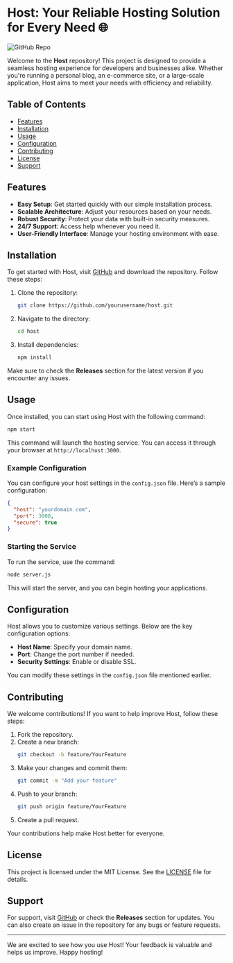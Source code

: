 # Host: Your Reliable Hosting Solution for Every Need 🌐

![GitHub Repo](https://img.shields.io/badge/GitHub-Visit%20Repo-blue?style=flat&logo=github)

Welcome to the **Host** repository! This project is designed to provide a seamless hosting experience for developers and businesses alike. Whether you're running a personal blog, an e-commerce site, or a large-scale application, Host aims to meet your needs with efficiency and reliability.

## Table of Contents

- [Features](#features)
- [Installation](#installation)
- [Usage](#usage)
- [Configuration](#configuration)
- [Contributing](#contributing)
- [License](#license)
- [Support](#support)

## Features

- **Easy Setup**: Get started quickly with our simple installation process.
- **Scalable Architecture**: Adjust your resources based on your needs.
- **Robust Security**: Protect your data with built-in security measures.
- **24/7 Support**: Access help whenever you need it.
- **User-Friendly Interface**: Manage your hosting environment with ease.

## Installation

To get started with Host, visit [GitHub](https://github.com) and download the repository. Follow these steps:

1. Clone the repository:
   ```bash
   git clone https://github.com/yourusername/host.git
   ```
2. Navigate to the directory:
   ```bash
   cd host
   ```
3. Install dependencies:
   ```bash
   npm install
   ```

Make sure to check the **Releases** section for the latest version if you encounter any issues.

## Usage

Once installed, you can start using Host with the following command:

```bash
npm start
```

This command will launch the hosting service. You can access it through your browser at `http://localhost:3000`.

### Example Configuration

You can configure your host settings in the `config.json` file. Here’s a sample configuration:

```json
{
  "host": "yourdomain.com",
  "port": 3000,
  "secure": true
}
```

### Starting the Service

To run the service, use the command:

```bash
node server.js
```

This will start the server, and you can begin hosting your applications.

## Configuration

Host allows you to customize various settings. Below are the key configuration options:

- **Host Name**: Specify your domain name.
- **Port**: Change the port number if needed.
- **Security Settings**: Enable or disable SSL.

You can modify these settings in the `config.json` file mentioned earlier.

## Contributing

We welcome contributions! If you want to help improve Host, follow these steps:

1. Fork the repository.
2. Create a new branch:
   ```bash
   git checkout -b feature/YourFeature
   ```
3. Make your changes and commit them:
   ```bash
   git commit -m "Add your feature"
   ```
4. Push to your branch:
   ```bash
   git push origin feature/YourFeature
   ```
5. Create a pull request.

Your contributions help make Host better for everyone.

## License

This project is licensed under the MIT License. See the [LICENSE](LICENSE) file for details.

## Support

For support, visit [GitHub](https://github.com) or check the **Releases** section for updates. You can also create an issue in the repository for any bugs or feature requests.

---

We are excited to see how you use Host! Your feedback is valuable and helps us improve. Happy hosting!